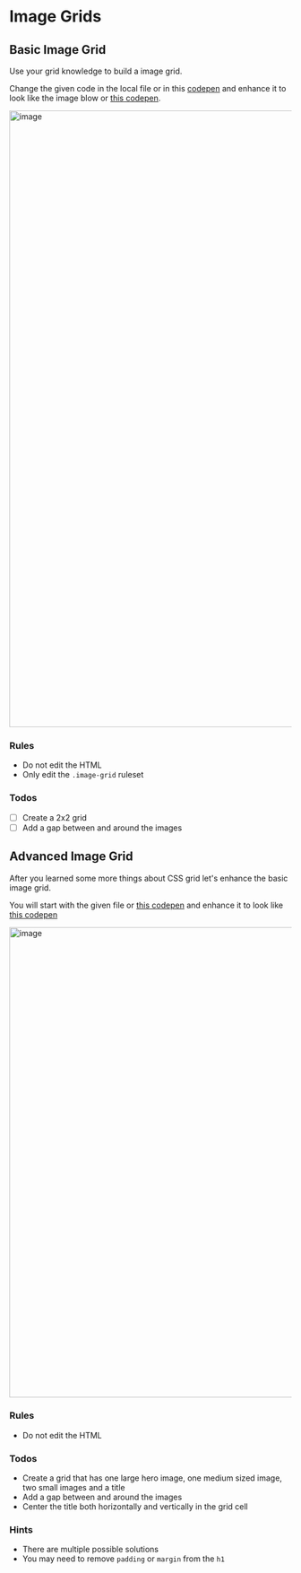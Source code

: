 # Image Grids

## Basic Image Grid

Use your grid knowledge to build a image grid.

Change the given code in the local file or in this [codepen](https://codepen.io/nicokoenig/pen/abvXgmm) and enhance it to look like the image blow or [this codepen](https://codepen.io/nicokoenig/full/MWaLMwN).

<img width="1100" alt="image" src="https://user-images.githubusercontent.com/16404104/200177456-03e82c50-96f4-4011-9164-e9438bc4719f.png">

### Rules

- Do not edit the HTML
- Only edit the `.image-grid` ruleset

### Todos

- [ ] Create a 2x2 grid
- [ ] Add a gap between and around the images

## Advanced Image Grid

After you learned some more things about CSS grid let's enhance the basic image grid.

You will start with the given file or [this codepen](https://codepen.io/nicokoenig/pen/MWaxNob) and enhance it to look like [this codepen](https://codepen.io/nicokoenig/full/PoPLMNL)

<img width="839" alt="image" src="https://user-images.githubusercontent.com/16404104/200179508-0d9f2952-3ef7-42f7-bb43-7aa8079b2941.png">

### Rules

- Do not edit the HTML

### Todos

- Create a grid that has one large hero image, one medium sized image, two small images and a title
- Add a gap between and around the images
- Center the title both horizontally and vertically in the grid cell

### Hints

- There are multiple possible solutions
- You may need to remove `padding` or `margin` from the `h1`
